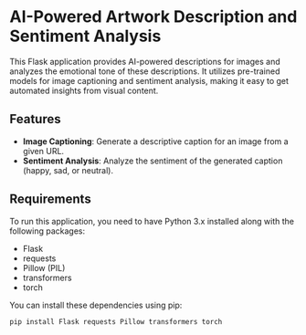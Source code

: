 # AI-Powered Artwork Description and Sentiment Analysis

This Flask application provides AI-powered descriptions for images and analyzes the emotional tone of these descriptions. It utilizes pre-trained models for image captioning and sentiment analysis, making it easy to get automated insights from visual content.

## Features

- **Image Captioning**: Generate a descriptive caption for an image from a given URL.
- **Sentiment Analysis**: Analyze the sentiment of the generated caption (happy, sad, or neutral).

## Requirements

To run this application, you need to have Python 3.x installed along with the following packages:

- Flask
- requests
- Pillow (PIL)
- transformers
- torch

You can install these dependencies using pip:

```bash
pip install Flask requests Pillow transformers torch
